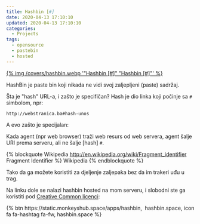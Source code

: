 ```yaml
---
title: Hashbin [#]
date: 2020-04-13 17:10:10
updated: 2020-04-13 17:10:10
categories:
  - Projects
tags:
  - opensource
  - pastebin
  - hosted
---
```


<a href="opensource_projekat_radio_gracanica" aria-label="pročitaj" title="Hashbin [#]">{% img /covers/hashbin.webp '"Hashbin [#]" "Hashbin [#]"' %}</a>

<!--more-->

HashBin je paste bin koji nikada ne vidi svoj zaljepljeni (paste) sadržaj.

Šta je "hash" URL-a, i zašto je specifičan? Hash je dio linka koji počinje sa `#` simbolom, npr:

```jinja #
http://webstranica.ba#hash-unos
```

A evo zašto je specijalan:

Kada agent (npr web browser) traži web resurs od web servera, agent šalje URI prema serveru, ali ne šalje [hash] `#`.

{% blockquote Wikipedia http://en.wikipedia.org/wiki/Fragment_identifier Fragment Identifier %}
Wikipedia
{% endblockquote %}

Tako da ga možete koristiti za djeljenje zaljepaka bez da im trakeri uđu u trag.

Na linku dole se nalazi hashbin hosted na mom serveru, i slobodni ste ga koristiti pod [Creative Common licenci](https://creativecommons.org/licenses/by-nc-sa/4.0/):

<p class="centar">{% btn https://static.monkeyshub.space/apps/hashbin, &nbsp;hashbin.space, icon fa fa-hashtag fa-fw, hashbin.space %}</p>
